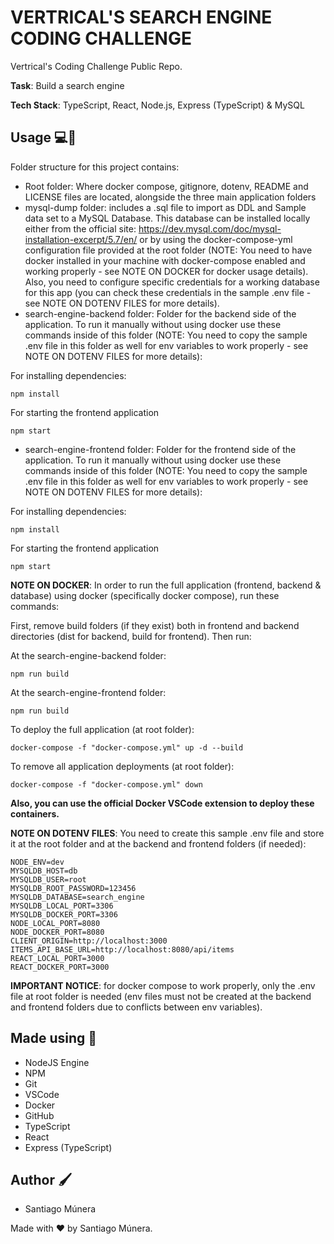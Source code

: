 # VERTRICAL'S SEARCH ENGINE CODING CHALLENGE

Vertrical's Coding Challenge Public Repo.

**Task**: Build a search engine

**Tech Stack**: TypeScript, React, Node.js, Express (TypeScript) & MySQL

## Usage 💻🚀

Folder structure for this project contains:
- Root folder: Where docker compose, gitignore, dotenv, README and LICENSE files are located, alongside the three main application folders 
- mysql-dump folder: includes a .sql file to import as DDL and Sample data set to a MySQL Database. This database can be installed locally either from the official site: https://dev.mysql.com/doc/mysql-installation-excerpt/5.7/en/ or by using the docker-compose-yml configuration file provided at the root folder (NOTE: You need to have docker installed in your machine with docker-compose enabled and working properly - see NOTE ON DOCKER for docker usage details). Also, you need to configure specific credentials for a working database for this app (you can check these credentials in the sample .env file - see NOTE ON DOTENV FILES for more details).
- search-engine-backend folder: Folder for the backend side of the application. To run it manually without using docker use these commands inside of this folder (NOTE: You need to copy the sample .env file in this folder as well for env variables to work properly - see NOTE ON DOTENV FILES for more details):

For installing dependencies:

    npm install

For starting the frontend application

    npm start 

- search-engine-frontend folder: Folder for the frontend side of the application. To run it manually without using docker use these commands inside of this folder (NOTE: You need to copy the sample .env file in this folder as well for env variables to work properly - see NOTE ON DOTENV FILES for more details):

For installing dependencies:

    npm install

For starting the frontend application

    npm start 

**NOTE ON DOCKER**: In order to run the full application (frontend, backend & database) using docker (specifically docker compose), run these commands:

First, remove build folders (if they exist) both in frontend and backend directories (dist for backend, build for frontend). Then run:

At the search-engine-backend folder:

    npm run build

At the search-engine-frontend folder:

    npm run build

To deploy the full application (at root folder):

    docker-compose -f "docker-compose.yml" up -d --build

To remove all application deployments (at root folder): 

    docker-compose -f "docker-compose.yml" down

**Also, you can use the official Docker VSCode extension to deploy these containers.**

**NOTE ON DOTENV FILES**: You need to create this sample .env file and store it at the root folder and at the backend and frontend folders (if needed):

    NODE_ENV=dev
    MYSQLDB_HOST=db
    MYSQLDB_USER=root
    MYSQLDB_ROOT_PASSWORD=123456
    MYSQLDB_DATABASE=search_engine
    MYSQLDB_LOCAL_PORT=3306
    MYSQLDB_DOCKER_PORT=3306
    NODE_LOCAL_PORT=8080
    NODE_DOCKER_PORT=8080
    CLIENT_ORIGIN=http://localhost:3000
    ITEMS_API_BASE_URL=http://localhost:8080/api/items
    REACT_LOCAL_PORT=3000
    REACT_DOCKER_PORT=3000

**IMPORTANT NOTICE**: for docker compose to work properly, only the .env file at root folder is needed (env files must not be created at the backend and frontend folders due to conflicts between env variables).

## Made using 🔨

- NodeJS Engine
- NPM
- Git
- VSCode
- Docker
- GitHub
- TypeScript
- React
- Express (TypeScript)

## Author :paintbrush:

- Santiago Múnera

Made with ❤️ by Santiago Múnera.

